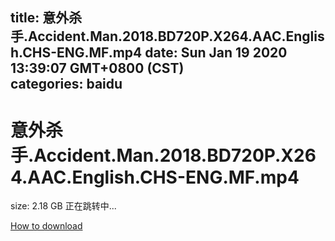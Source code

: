 
title: 意外杀手.Accident.Man.2018.BD720P.X264.AAC.English.CHS-ENG.MF.mp4
date: Sun Jan 19 2020 13:39:07 GMT+0800 (CST)    
categories: baidu
---

# 意外杀手.Accident.Man.2018.BD720P.X264.AAC.English.CHS-ENG.MF.mp4
size: 2.18 GB
 正在跳转中...
 

[How to download](https://bpcam.bemobtrk.com/go/2ceec3aa-1ca2-46d6-b9ff-aaa5c184517c?jno=2404)